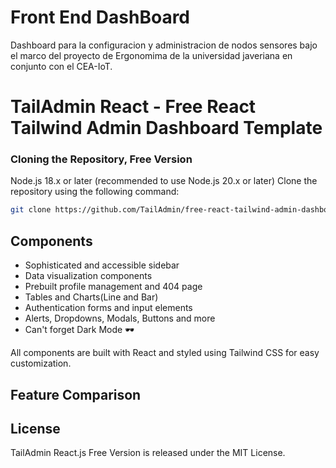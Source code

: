 # Front End DashBoard
Dashboard para la configuracion y administracion de nodos sensores bajo el marco del proyecto de Ergonomima de la universidad javeriana en conjunto con el CEA-IoT.


# TailAdmin React - Free React Tailwind Admin Dashboard Template
### Cloning the Repository, Free Version
Node.js 18.x or later (recommended to use Node.js 20.x or later)
Clone the repository using the following command:

```bash
git clone https://github.com/TailAdmin/free-react-tailwind-admin-dashboard.git
```

## Components

- Sophisticated and accessible sidebar
- Data visualization components
- Prebuilt profile management and 404 page
- Tables and Charts(Line and Bar)
- Authentication forms and input elements
- Alerts, Dropdowns, Modals, Buttons and more
- Can't forget Dark Mode 🕶️

All components are built with React and styled using Tailwind CSS for easy customization.

## Feature Comparison


## License

TailAdmin React.js Free Version is released under the MIT License.


